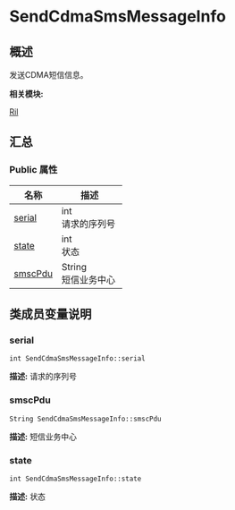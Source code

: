 # SendCdmaSmsMessageInfo


## 概述

发送CDMA短信信息。

**相关模块:**

[Ril](_ril.md)


## 汇总


### Public 属性

  | 名称 | 描述 | 
| -------- | -------- |
| [serial](#serial) | int<br/>请求的序列号&nbsp; | 
| [state](#state) | int<br/>状态&nbsp; | 
| [smscPdu](#smscpdu) | String<br/>短信业务中心&nbsp; | 


## 类成员变量说明


### serial

  
```
int SendCdmaSmsMessageInfo::serial
```
**描述:**
请求的序列号


### smscPdu

  
```
String SendCdmaSmsMessageInfo::smscPdu
```
**描述:**
短信业务中心


### state

  
```
int SendCdmaSmsMessageInfo::state
```
**描述:**
状态
